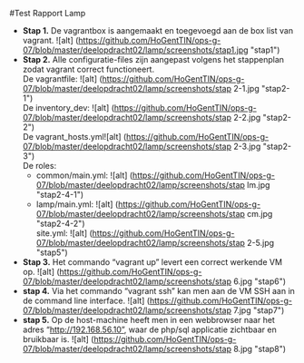 #Test Rapport Lamp

  * **Stap 1.** De vagrantbox is aangemaakt en toegevoegd aan de box list van vagrant.
  ![alt] (https://github.com/HoGentTIN/ops-g-07/blob/master/deelopdracht02/lamp/screenshots/stap1.jpg "stap1")
  * **Stap 2.** Alle configuratie-files zijn aangepast volgens het stappenplan zodat vagrant correct functioneert.  
De vagrantfile: ![alt] (https://github.com/HoGentTIN/ops-g-07/blob/master/deelopdracht02/lamp/screenshots/stap 2-1.jpg "stap2-1")  
De inventory_dev: ![alt] (https://github.com/HoGentTIN/ops-g-07/blob/master/deelopdracht02/lamp/screenshots/stap 2-2.jpg "stap2-2")    
 De vagrant_hosts.yml![alt] (https://github.com/HoGentTIN/ops-g-07/blob/master/deelopdracht02/lamp/screenshots/stap 2-3.jpg "stap2-3")  
 De roles:  
     * common/main.yml:
 ![alt] (https://github.com/HoGentTIN/ops-g-07/blob/master/deelopdracht02/lamp/screenshots/stap lm.jpg "stap2-4-1")  
     * lamp/main.yml: 
 ![alt] (https://github.com/HoGentTIN/ops-g-07/blob/master/deelopdracht02/lamp/screenshots/stap cm.jpg "stap2-4-2")  
 site.yml: ![alt] (https://github.com/HoGentTIN/ops-g-07/blob/master/deelopdracht02/lamp/screenshots/stap 2-5.jpg "stap5")  
  * **Stap 3.** Het commando “vagrant up” levert een correct werkende VM op.
 ![alt] (https://github.com/HoGentTIN/ops-g-07/blob/master/deelopdracht02/lamp/screenshots/stap 6.jpg "stap6")
  * **stap 4.** Via het commando “vagrant ssh” kan men aan de VM SSH aan in de command line interface.
  ![alt] (https://github.com/HoGentTIN/ops-g-07/blob/master/deelopdracht02/lamp/screenshots/stap 7.jpg "stap7")
  * **stap 5.** Op de host-machine heeft men in een webbrowser naar het adres “http://192.168.56.10”, waar de php/sql applicatie zichtbaar en bruikbaar is.
  ![alt] (https://github.com/HoGentTIN/ops-g-07/blob/master/deelopdracht02/lamp/screenshots/stap 8.jpg "stap8")
